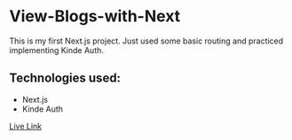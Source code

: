 # **View-Blogs-with-Next**

This is my first Next.js project. Just used some basic routing and practiced implementing Kinde Auth.


## **Technologies used:**

   * Next.js
   * Kinde Auth


[Live Link](https://view-blogs-with-next.vercel.app/)

